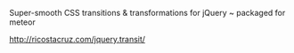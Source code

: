 Super-smooth CSS transitions & transformations for jQuery ~ packaged for meteor

http://ricostacruz.com/jquery.transit/
